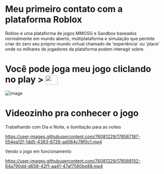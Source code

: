 # Meu primeiro contato com a plataforma Roblox
<p> 
Roblox é uma plataforma de jogos MMOSG e Sandbox baseados normalmente em mundo aberto, multiplataforma e simulação que permite criar do zero seu próprio mundo virtual chamado de 'experiência' ou 'place' onde os milhares de jogadores da plataforma podem interagir sobre.
</p>

<h1> Você pode joga meu jogo cliclando no play >  <a href="https://www.roblox.com/games/10123540220/GabeeKws-Place#!/about" target="blank"><img align="center" src="https://cdn-icons.flaticon.com/png/512/1185/premium/1185877.png?token=exp=1657657483~hmac=4fb9a7d6d8779e64575f7528a564e40f" height="30" width="40" /></a>
</h1> 

![image](https://user-images.githubusercontent.com/76081229/178580816-51b998aa-8678-4ca6-a892-d444f6ba182b.png)

# Videozinho pra conhecer o jogo 

<p> Trabalhando com Dia e Noite, e ilumitação para as noites </p>


https://user-images.githubusercontent.com/76081229/178587187-554ea12f-1dd5-4383-8726-ad064c78f0c1.mp4


<p> Vendo o jogo em funcionamento </p>


https://user-images.githubusercontent.com/76081229/178588152-64a790dd-d658-42f1-aa41-47af7560be88.mp4


